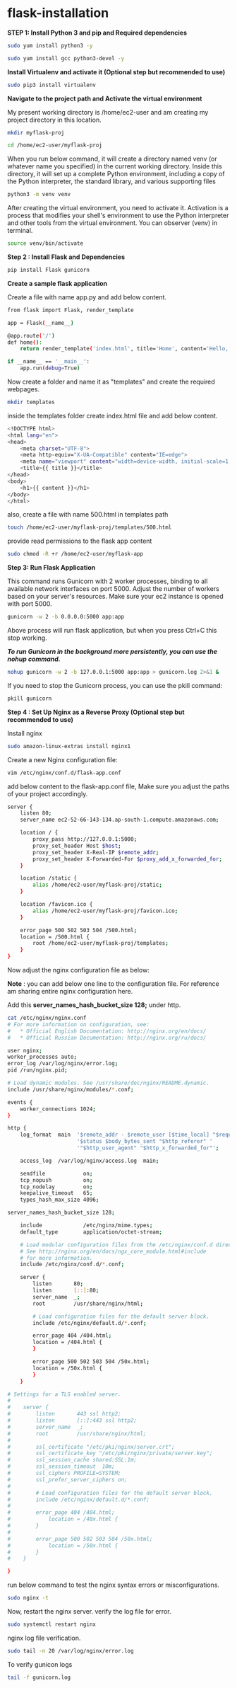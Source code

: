 # flask-installation


**STEP 1: Install Python 3 and pip and Required dependencies**

```bash
sudo yum install python3 -y
```

```bash
sudo yum install gcc python3-devel -y
```
**Install Virtualenv and activate it (Optional step but recommended to use)**

```bash
sudo pip3 install virtualenv
```

**Navigate to the project path and Activate the virtual environment**

My present working directory is /home/ec2-user and am creating my project directory in this location. 

```bash
mkdir myflask-proj
```

```bash
cd /home/ec2-user/myflask-proj
```

When you run below command, it will create a directory named venv (or whatever name you specified) in the current working directory. Inside this directory, it will set up a complete Python environment, including a copy of the Python interpreter, the standard library, and various supporting files

```bash
python3 -m venv venv
```
After creating the virtual environment, you need to activate it. Activation is a process that modifies your shell's environment to use the Python interpreter and other tools from the virtual environment. You can observer (venv) in terminal.

```bash
source venv/bin/activate
```

**Step 2 : Install Flask and Dependencies**

```bash
pip install Flask gunicorn
```

**Create a sample flask application**

Create a file with name app.py and add below content.

```bash
from flask import Flask, render_template

app = Flask(__name__)

@app.route('/')
def home():
    return render_template('index.html', title='Home', content='Hello, Flask!')

if __name__ == '__main__':
    app.run(debug=True)
```

Now create a folder and name it as "templates" and create the required webpages.

```bash
mkdir templates
```

inside the templates folder create index.html file and add below content.

```bash
<!DOCTYPE html>
<html lang="en">
<head>
    <meta charset="UTF-8">
    <meta http-equiv="X-UA-Compatible" content="IE=edge">
    <meta name="viewport" content="width=device-width, initial-scale=1.0">
    <title>{{ title }}</title>
</head>
<body>
    <h1>{{ content }}</h1>
</body>
</html>

```

also, create a file with name 500.html in templates path

```bash
touch /home/ec2-user/myflask-proj/templates/500.html
```

provide read permissions to the flask app content

```bash
sudo chmod -R +r /home/ec2-user/myflask-app
```


**Step 3: Run Flask Application**

This command runs Gunicorn with 2 worker processes, binding to all available network interfaces on port 5000. Adjust the number of workers based on your server's resources. Make sure your ec2 instance is opened with port 5000.

```bash
gunicorn -w 2 -b 0.0.0.0:5000 app:app
```

Above process will run flask application, but when you press Ctrl+C this stop working.

***To run Gunicorn in the background more persistently, you can use the nohup command.***

```bash
nohup gunicorn -w 2 -b 127.0.0.1:5000 app:app > gunicorn.log 2>&1 &
```

If you need to stop the Gunicorn process, you can use the pkill command:

```bash
pkill gunicorn
```

**Step 4 : Set Up Nginx as a Reverse Proxy (Optional step but recommended to use)**

Install nginx

```bash
sudo amazon-linux-extras install nginx1
```

Create a new Nginx configuration file:

```bash
vim /etc/nginx/conf.d/flask-app.conf
```

add below content to the flask-app.conf file, Make sure you adjust the paths of your project accordingly.

```bash
server {
    listen 80;
    server_name ec2-52-66-143-134.ap-south-1.compute.amazonaws.com;

    location / {
        proxy_pass http://127.0.0.1:5000;
        proxy_set_header Host $host;
        proxy_set_header X-Real-IP $remote_addr;
        proxy_set_header X-Forwarded-For $proxy_add_x_forwarded_for;
    }

    location /static {
        alias /home/ec2-user/myflask-proj/static;
    }

    location /favicon.ico {
        alias /home/ec2-user/myflask-proj/favicon.ico;
    }

    error_page 500 502 503 504 /500.html;
    location = /500.html {
        root /home/ec2-user/myflask-proj/templates;
    }
}
```

Now adjust the nginx configuration file as below:

**Note** : you can add below one line to the configuration file. For reference am sharing entire nginx configuration here.

Add this **server_names_hash_bucket_size 128;** under http. 


```bash
cat /etc/nginx/nginx.conf
# For more information on configuration, see:
#   * Official English Documentation: http://nginx.org/en/docs/
#   * Official Russian Documentation: http://nginx.org/ru/docs/

user nginx;
worker_processes auto;
error_log /var/log/nginx/error.log;
pid /run/nginx.pid;

# Load dynamic modules. See /usr/share/doc/nginx/README.dynamic.
include /usr/share/nginx/modules/*.conf;

events {
    worker_connections 1024;
}

http {
    log_format  main  '$remote_addr - $remote_user [$time_local] "$request" '
                      '$status $body_bytes_sent "$http_referer" '
                      '"$http_user_agent" "$http_x_forwarded_for"';

    access_log  /var/log/nginx/access.log  main;

    sendfile            on;
    tcp_nopush          on;
    tcp_nodelay         on;
    keepalive_timeout   65;
    types_hash_max_size 4096;

server_names_hash_bucket_size 128;

    include             /etc/nginx/mime.types;
    default_type        application/octet-stream;

    # Load modular configuration files from the /etc/nginx/conf.d directory.
    # See http://nginx.org/en/docs/ngx_core_module.html#include
    # for more information.
    include /etc/nginx/conf.d/*.conf;

    server {
        listen       80;
        listen       [::]:80;
        server_name  _;
        root         /usr/share/nginx/html;

        # Load configuration files for the default server block.
        include /etc/nginx/default.d/*.conf;

        error_page 404 /404.html;
        location = /404.html {
        }

        error_page 500 502 503 504 /50x.html;
        location = /50x.html {
        }
    }

# Settings for a TLS enabled server.
#
#    server {
#        listen       443 ssl http2;
#        listen       [::]:443 ssl http2;
#        server_name  _;
#        root         /usr/share/nginx/html;
#
#        ssl_certificate "/etc/pki/nginx/server.crt";
#        ssl_certificate_key "/etc/pki/nginx/private/server.key";
#        ssl_session_cache shared:SSL:1m;
#        ssl_session_timeout  10m;
#        ssl_ciphers PROFILE=SYSTEM;
#        ssl_prefer_server_ciphers on;
#
#        # Load configuration files for the default server block.
#        include /etc/nginx/default.d/*.conf;
#
#        error_page 404 /404.html;
#            location = /40x.html {
#        }
#
#        error_page 500 502 503 504 /50x.html;
#            location = /50x.html {
#        }
#    }

}
```

run below command to test the nginx syntax errors or misconfigurations.

```bash
sudo nginx -t
```

Now, restart the nginx server. verify the log file for error. 


```bash
sudo systemctl restart nginx
```

nginx log file verification.

```bash
sudo tail -n 20 /var/log/nginx/error.log
```

To verify gunicon logs

```bash
tail -f gunicorn.log
```
